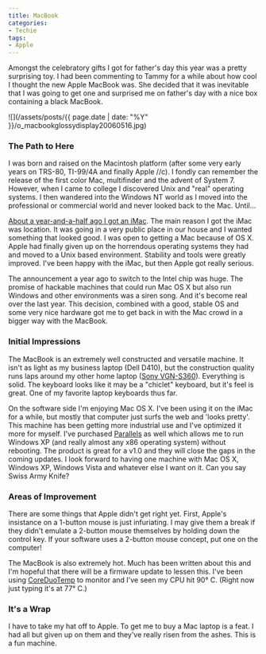 ```yaml
---
title: MacBook
categories:
- Techie
tags:
- Apple
---
```


Amongst the celebratory gifts I got for father's day this year was a pretty surprising toy. I had been commenting to Tammy for a while about how cool I thought the new Apple MacBook was. She decided that it was inevitable that I was going to get one and surprised me on father's day with a nice box containing a black MacBook.

![](/assets/posts/{{ page.date | date: "%Y" }}/o_macbookglossydisplay20060516.jpg)

### The Path to Here

I was born and raised on the Macintosh platform (after some very early years on TRS-80, TI-99/4A and finally Apple //c). I fondly can remember the release of the first color Mac, multifinder and the advent of System 7. However, when I came to college I discovered Unix and "real" operating systems. I then wandered into the Windows NT world as I moved into the professional or commercial world and never looked back to the Mac. Until...

[About a year-and-a-half ago I got an iMac](/thingelstad/imac-g5). The main reason I got the iMac was location. It was going in a very public place in our house and I wanted something that looked good. I was open to getting a Mac because of OS X. Apple had finally given up on the horrendous operating systems they had and moved to a Unix based environment. Stability and tools were greatly improved. I've been happy with the iMac, but then Apple got really serious.

The announcement a year ago to switch to the Intel chip was huge. The promise of hackable machines that could run Mac OS X but also run Windows and other environments was a siren song. And it's become real over the last year. This decision, combined with a good, stable OS and some very nice hardware got me to get back in with the Mac crowd in a bigger way with the MacBook.

### Initial Impressions

The MacBook is an extremely well constructed and versatile machine. It isn't as light as my business laptop (Dell D410), but the construction quality runs laps around my other home laptop ([Sony VGN-S360](/thingelstad/new-laptop-sony-vgn-s360)). Everything is solid. The keyboard looks like it may be a "chiclet" keyboard, but it's feel is great. One of my favorite laptop keyboards thus far.

On the software side I'm enjoying Mac OS X. I've been using it on the iMac for a while, but mostly that computer just surfs the web and 'looks pretty'. This machine has been getting more industrial use and I've optimized it more for myself. I've purchased [Parallels](http://www.parallels.com/) as well which allows me to run Windows XP (and really almost any x86 operating system) without rebooting. The product is great for a v1.0 and they will close the gaps in the coming updates. I look forward to having one machine with Mac OS X, Windows XP, Windows Vista and whatever else I want on it. Can you say Swiss Army Knife?

### Areas of Improvement

There are some things that Apple didn't get right yet. First, Apple's insistance on a 1-button mouse is just infuriating. I may give them a break if they didn't emulate a 2-button mouse themselves by holding down the control key. If your software uses a 2-button mouse concept, put one on the computer!

The MacBook is also extremely hot. Much has been written about this and I'm hopeful that there will be a firmware update to lessen this. I've been using [CoreDuoTemp](http://macbricol.free.fr/coreduotemp/) to monitor and I've seen my CPU hit 90° C. (Right now just typing it's at 77° C.)

### It's a Wrap

I have to take my hat off to Apple. To get me to buy a Mac laptop is a feat. I had all but given up on them and they've really risen from the ashes. This is a fun machine.
